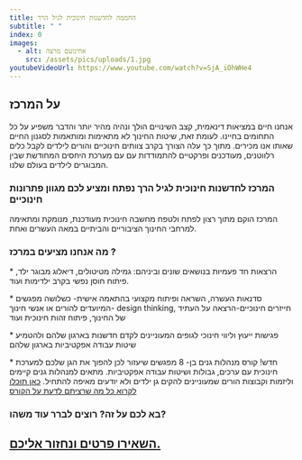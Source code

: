 ```yaml
---
title: החממה לחדשנות חינוכית לגיל הרך
subtitle: " "
index: 0
images:
  - alt: אחינועם מרצה
    src: /assets/pics/uploads/1.jpg
youtubeVideoUrl: https://www.youtube.com/watch?v=SjA_iOhWHe4
---
```

## על המרכז

אנחנו חיים במציאות דינאמית, קצב השינויים הולך ונהיה מהיר יותר והדבר משפיע על כל התחומים בחיינו. 
לעומת זאת, שיטות החינוך לא מתאימות ומותאמות לסגנון החיים שאותו אנו מכירים.
מתוך כך עלה הצורך בקרב צוותים חינוכיים והורים לילדים לקבל כלים רלווטנים, מעודכנים ופרקטיים להתמודדות עם עם מערכת היחסים המחודשת שבין המבוגרים לילדים בעולם שלנו.  

### המרכז לחדשנות חינוכית לגיל הרך נפתח ומציע לכם מגוון פתרונות חינוכיים

המרכז הוקם מתוך רצון לפתח ולטפח מחשבה חינוכית מעודכנת, מנומקת ומתאימה למרחבי החינוך הציבוריים והביתיים במאה העשרים ואחת. 

### מה אנחנו מציעים במרכז ?

\* הרצאות חד פעמיות בנושאים שונים וביניהם: גמילה מטיטולים, דיאלוג מבוגר ילד, פיתוח חוסן נפשי בקרב ילדימות ועוד.

\* סדנאות העשרה, השראה ופיתוח מקצועי בהתאמה אישית- כשלושה מפגשים המיועדים להורים או אנשי חינוך- design thinking, חייזרים חינוכיים-הרצאה על העתיד של החינוך, פיתוח זהות חינוכית ועוד 

\* פגישות ייעוץ וליווי חינוכי לגופים המעוניינים לקדם חדשנות בארגון שלהם ולהטמיע שיטות עבודה אפקטיביות בארגון שלהם

\* חדש! קורס מנהלות גנים בן- 8 מפגשים שיעזור לכן להפוך את הגן שלכם למערכת חינוכית עם ערכים, גבולות ושיטות עבודה אפקטיביות. מתאים למנהלות גנים קיימים וליזמות וקבוצות הורים שמעוניינים להקים גן ילדים ולא יודעים מאיפה להתחיל. [כאן תוכלו לקרוא כל מה שרציתם לדעת על הקורס](https://drive.google.com/file/d/15BED8lvI5FtvPIeBH62ye-vhTS-i1heA/view?usp=sharing) 

### בא לכם על זה? רוצים לברר עוד משהו? 

## [השאירו פרטים ונחזור אליכם.](/contact/?formType=2)